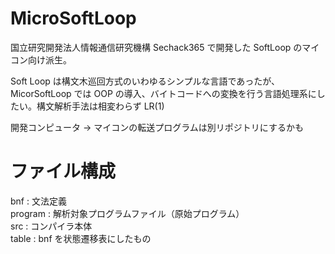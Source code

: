 # MicroSoftLoop

国立研究開発法人情報通信研究機構 Sechack365 で開発した SoftLoop のマイコン向け派生。

Soft Loop は構文木巡回方式のいわゆるシンプルな言語であったが、MicorSoftLoop では OOP の導入、バイトコードへの変換を行う言語処理系にしたい。構文解析手法は相変わらず LR(1)

開発コンピュータ → マイコンの転送プログラムは別リポジトリにするかも

# ファイル構成

bnf : 文法定義<br>
program : 解析対象プログラムファイル（原始プログラム）<br>
src : コンパイラ本体 <br>
table : bnf を状態遷移表にしたもの<br>
